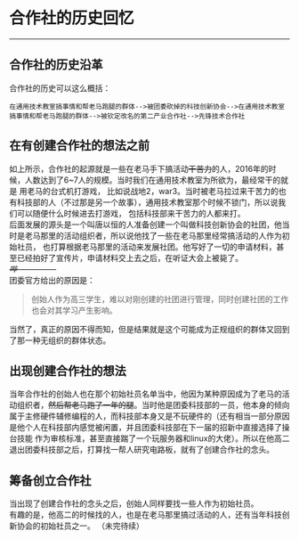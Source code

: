 # 合作社的历史回忆
***
## 合作社的历史沿革
合作社的历史可以这么概括：

    在通用技术教室搞事情和帮老马跑腿的群体-->被团委砍掉的科技创新协会-->在通用技术教室搞事情和帮老马跑腿的群体-->被钦定改名的第二产业合作社-->先锋技术合作社
## 在有创建合作社的想法之前
如上所示，合作社的起源就是一些在老马手下搞活动~~干苦力~~的人，2016年的时候，人数达到了6~7人的规模。当时我们在通用技术教室为所欲为，最经常干的就是
用老马的台式机打游戏，
比如说战地2，war3。当时被老马拉过来干苦力的也有科技部的人（不过那是另一个故事），通用技术教室那个时候不锁门，所以说我们可以随便什么时候进去打游戏，
包括科技部来干苦力的人都来打。  
后面发展的源头是一个叫唐以恒的人准备创建一个叫做科技创新协会的社团，他当时是老马那里的活动组织者，所以说他找了一些在老马那里经常搞活动的人作为初始社员，
也打算根据老马那里的活动来发展社团。他写好了一切的申请材料，甚至已经拍好了宣传片，申请材料交上去之后，在听证大会上被毙了。  
~~*哔—————*~~  
团委官方给出的原因是：
>创始人作为高三学生，难以对刚创建的社团进行管理，同时创建社团的工作也会对其学习产生影响。

当然了，真正的原因不得而知，但是结果就是这个可能成为正规组织的群体又回到了那一种无组织的群体状态。
## 出现创建合作社的想法
当年合作社的创始人也在那个初始社员名单当中，他因为某种原因成为了老马的活动组织者，~~然后帮老马跑了一年的腿~~。当时他是团委科技部的一员，他本身的倾向
属于主修硬件辅修编程的人，而科技部本身又是不玩硬件的（还有相当一部分原因是他个人在科技部内感觉被闲置，并且团委科技部在下一届的招新中直接选择了操台技能
作为审核标准，甚至直接踹了一个玩服务器和linux的大佬）。所以在他高二退出团委科技部之后，打算找一帮人研究电路板，就有了创建合作社的念头。
## 筹备创立合作社
当出现了创建合作社的念头之后，创始人同样要找一些人作为初始社员。  
有趣的是，他高二的时候找的人，也是在老马那里搞过活动的人，还有当年科技创新协会的初始社员之一。
（未完待续）
